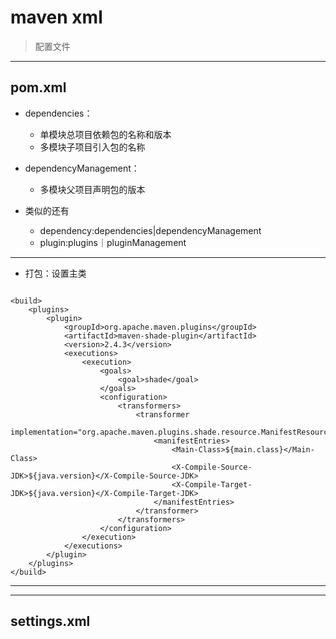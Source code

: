# maven xml

> 配置文件



---
## pom.xml


- dependencies：
    - 单模块总项目依赖包的名称和版本
    - 多模块子项目引入包的名称

- dependencyManagement：
    - 多模块父项目声明包的版本

- 类似的还有
    - dependency:dependencies|dependencyManagement
    - plugin:plugins｜pluginManagement

--- 
- 打包：设置主类
```

<build>
    <plugins>
        <plugin>
            <groupId>org.apache.maven.plugins</groupId>
            <artifactId>maven-shade-plugin</artifactId>
            <version>2.4.3</version>
            <executions>
                <execution>
                    <goals>
                        <goal>shade</goal>
                    </goals>
                    <configuration>
                        <transformers>
                            <transformer
                                    implementation="org.apache.maven.plugins.shade.resource.ManifestResourceTransformer">
                                <manifestEntries>
                                    <Main-Class>${main.class}</Main-Class>
                                    <X-Compile-Source-JDK>${java.version}</X-Compile-Source-JDK>
                                    <X-Compile-Target-JDK>${java.version}</X-Compile-Target-JDK>
                                </manifestEntries>
                            </transformer>
                        </transformers>
                    </configuration>
                </execution>
            </executions>
        </plugin>
    </plugins>
</build>
```
--- 




---
## settings.xml





